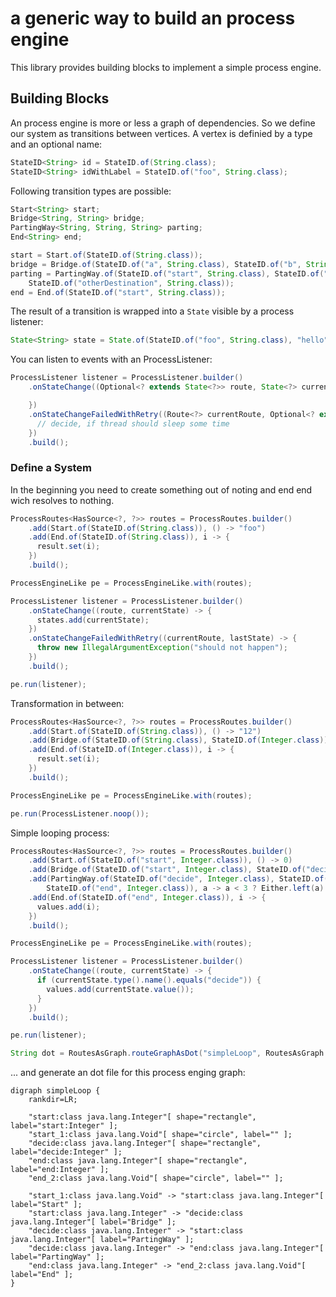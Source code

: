 # a generic way to build an process engine

This library provides building blocks to implement a simple process engine. 

## Building Blocks

An process engine is more or less a graph of dependencies. So we define our system as transitions between vertices. 
A vertex is definied by a type and an optional name:

```java
StateID<String> id = StateID.of(String.class);
StateID<String> idWithLabel = StateID.of("foo", String.class);
```

Following transition types are possible:

```java
Start<String> start;
Bridge<String, String> bridge;
PartingWay<String, String, String> parting;
End<String> end;

start = Start.of(StateID.of(String.class));
bridge = Bridge.of(StateID.of("a", String.class), StateID.of("b", String.class));
parting = PartingWay.of(StateID.of("start", String.class), StateID.of("oneDestination", String.class),
    StateID.of("otherDestination", String.class));
end = End.of(StateID.of("start", String.class));
```

The result of a transition is wrapped into a `State` visible by a process listener:

```java
State<String> state = State.of(StateID.of("foo", String.class), "hello");
```

You can listen to events with an ProcessListener:

```java
ProcessListener listener = ProcessListener.builder()
    .onStateChange((Optional<? extends State<?>> route, State<?> currentState) -> {

    })
    .onStateChangeFailedWithRetry((Route<?> currentRoute, Optional<? extends State<?>> lastState) -> {
      // decide, if thread should sleep some time
    })
    .build();
```


### Define a System

In the beginning you need to create something out of noting and end end wich resolves to nothing.

```java
ProcessRoutes<HasSource<?, ?>> routes = ProcessRoutes.builder()
    .add(Start.of(StateID.of(String.class)), () -> "foo")
    .add(End.of(StateID.of(String.class)), i -> {
      result.set(i);
    })
    .build();

ProcessEngineLike pe = ProcessEngineLike.with(routes);

ProcessListener listener = ProcessListener.builder()
    .onStateChange((route, currentState) -> {
      states.add(currentState);
    })
    .onStateChangeFailedWithRetry((currentRoute, lastState) -> {
      throw new IllegalArgumentException("should not happen");
    })
    .build();

pe.run(listener);
```

Transformation in between:

```java
ProcessRoutes<HasSource<?, ?>> routes = ProcessRoutes.builder()
    .add(Start.of(StateID.of(String.class)), () -> "12")
    .add(Bridge.of(StateID.of(String.class), StateID.of(Integer.class)), a -> Integer.valueOf(a))
    .add(End.of(StateID.of(Integer.class)), i -> {
      result.set(i);
    })
    .build();

ProcessEngineLike pe = ProcessEngineLike.with(routes);

pe.run(ProcessListener.noop());
```

Simple looping process:

```java
ProcessRoutes<HasSource<?, ?>> routes = ProcessRoutes.builder()
    .add(Start.of(StateID.of("start", Integer.class)), () -> 0)
    .add(Bridge.of(StateID.of("start", Integer.class), StateID.of("decide", Integer.class)), a -> a + 1)
    .add(PartingWay.of(StateID.of("decide", Integer.class), StateID.of("start", Integer.class),
        StateID.of("end", Integer.class)), a -> a < 3 ? Either.left(a) : Either.right(a))
    .add(End.of(StateID.of("end", Integer.class)), i -> {
      values.add(i);
    })
    .build();

ProcessEngineLike pe = ProcessEngineLike.with(routes);

ProcessListener listener = ProcessListener.builder()
    .onStateChange((route, currentState) -> {
      if (currentState.type().name().equals("decide")) {
        values.add(currentState.value());
      }
    })
    .build();

pe.run(listener);

String dot = RoutesAsGraph.routeGraphAsDot("simpleLoop", RoutesAsGraph.asGraphIncludingStartAndEnd(routes.all()));
```

... and generate an dot file for this process enging graph: 

```
digraph simpleLoop {
	rankdir=LR;

	"start:class java.lang.Integer"[ shape="rectangle", label="start:Integer" ];
	"start_1:class java.lang.Void"[ shape="circle", label="" ];
	"decide:class java.lang.Integer"[ shape="rectangle", label="decide:Integer" ];
	"end:class java.lang.Integer"[ shape="rectangle", label="end:Integer" ];
	"end_2:class java.lang.Void"[ shape="circle", label="" ];

	"start_1:class java.lang.Void" -> "start:class java.lang.Integer"[ label="Start" ];
	"start:class java.lang.Integer" -> "decide:class java.lang.Integer"[ label="Bridge" ];
	"decide:class java.lang.Integer" -> "start:class java.lang.Integer"[ label="PartingWay" ];
	"decide:class java.lang.Integer" -> "end:class java.lang.Integer"[ label="PartingWay" ];
	"end:class java.lang.Integer" -> "end_2:class java.lang.Void"[ label="End" ];
}

```
